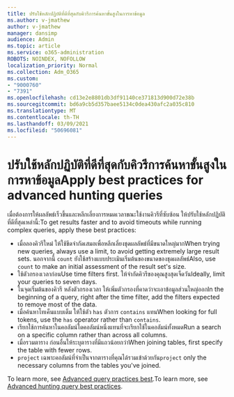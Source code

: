 ```yaml
---
title: ปรับใช้หลักปฏิบัติที่ดีที่สุดกับคิวรีการค้นหาขั้นสูงในการหาข้อมูล
ms.author: v-jmathew
author: v-jmathew
manager: dansimp
audience: Admin
ms.topic: article
ms.service: o365-administration
ROBOTS: NOINDEX, NOFOLLOW
localization_priority: Normal
ms.collection: Adm_O365
ms.custom:
- "9000760"
- "7391"
ms.openlocfilehash: cd13e2e8801db3df91140ce371813d900d72e38b
ms.sourcegitcommit: bd6a9cb5d357baee5134c0dea430afc2a035c810
ms.translationtype: MT
ms.contentlocale: th-TH
ms.lasthandoff: 03/09/2021
ms.locfileid: "50696081"
---
```

# <a name="apply-best-practices-for-advanced-hunting-queries"></a><span data-ttu-id="7624d-102">ปรับใช้หลักปฏิบัติที่ดีที่สุดกับคิวรีการค้นหาขั้นสูงในการหาข้อมูล</span><span class="sxs-lookup"><span data-stu-id="7624d-102">Apply best practices for advanced hunting queries</span></span>

<span data-ttu-id="7624d-103">เมื่อต้องการให้ผลลัพธ์เร็วขึ้นและหลีกเลี่ยงการหมดเวลาขณะใช้งานคิวรีที่ซับซ้อน ให้ปรับใช้หลักปฏิบัติที่ดีที่สุดเหล่านี้:</span><span class="sxs-lookup"><span data-stu-id="7624d-103">To get results faster and to avoid timeouts while running complex queries, apply these best practices:</span></span>

- <span data-ttu-id="7624d-104">เมื่อลองคิวรีใหม่ ให้ใช้ขีดจํากัดเสมอเพื่อหลีกเลี่ยงชุดผลลัพธ์ที่มีขนาดใหญ่มาก</span><span class="sxs-lookup"><span data-stu-id="7624d-104">When trying new queries, always use a limit, to avoid getting extremely large result sets.</span></span> <span data-ttu-id="7624d-105">นอกจากนี้ `count` ยังใช้สร้างแบบประเมินเริ่มต้นของขนาดของชุดผลลัพธ์</span><span class="sxs-lookup"><span data-stu-id="7624d-105">Also, use `count` to make an initial assessment of the result set's size.</span></span>
- <span data-ttu-id="7624d-106">ใช้ตัวกรองเวลาก่อน</span><span class="sxs-lookup"><span data-stu-id="7624d-106">Use time filters first.</span></span> <span data-ttu-id="7624d-107">ให้จํากัดคิวรีของคุณสูงสุดเจ็ดวัน</span><span class="sxs-lookup"><span data-stu-id="7624d-107">Ideally, limit your queries to seven days.</span></span>
- <span data-ttu-id="7624d-108">ในจุดเริ่มต้นของคิวรี หลังตัวกรองเวลา ให้เพิ่มตัวกรองที่คาดว่าจะเอาข้อมูลส่วนใหญ่ออก</span><span class="sxs-lookup"><span data-stu-id="7624d-108">In the beginning of a query, right after the time filter, add the filters expected to remove most of the data.</span></span>
- <span data-ttu-id="7624d-109">เมื่อค้นหาโทเค็นแบบเต็ม ให้ใช้ตัว `has` ตัวการ `contains` แทน</span><span class="sxs-lookup"><span data-stu-id="7624d-109">When looking for full tokens, use the `has` operator rather than `contains`.</span></span>
- <span data-ttu-id="7624d-110">เรียกใช้การค้นหาในคอลัมน์ใดคอลัมน์หนึ่งแทนที่จะเรียกใช้ในคอลัมน์ทั้งหมด</span><span class="sxs-lookup"><span data-stu-id="7624d-110">Run a search on a specific column rather than across all columns.</span></span>
- <span data-ttu-id="7624d-111">เมื่อรวมตาราง ก่อนอื่นให้ระบุตารางที่มีแถวน้อยกว่า</span><span class="sxs-lookup"><span data-stu-id="7624d-111">When joining tables, first specify the table with fewer rows.</span></span>
- <span data-ttu-id="7624d-112">`project` เฉพาะคอลัมน์ที่จําเป็นจากตารางที่คุณได้รวมเข้าด้วยกัน</span><span class="sxs-lookup"><span data-stu-id="7624d-112">`project` only the necessary columns from the tables you've joined.</span></span>

<span data-ttu-id="7624d-113">To learn more, see [Advanced query practices best](https://go.microsoft.com/fwlink/?linkid=2144812).</span><span class="sxs-lookup"><span data-stu-id="7624d-113">To learn more, see [Advanced hunting query best practices](https://go.microsoft.com/fwlink/?linkid=2144812).</span></span>
